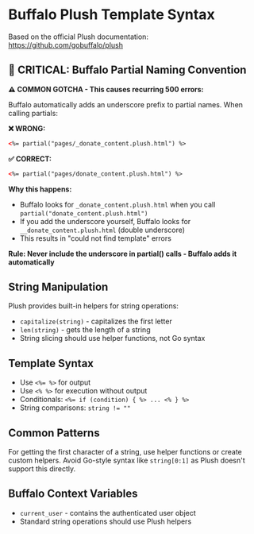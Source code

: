 # Buffalo Plush Template Syntax

Based on the official Plush documentation: https://github.com/gobuffalo/plush

## 🚨 CRITICAL: Buffalo Partial Naming Convention

**⚠️ COMMON GOTCHA - This causes recurring 500 errors:**

Buffalo automatically adds an underscore prefix to partial names. When calling partials:

**❌ WRONG:**
```html
<%= partial("pages/_donate_content.plush.html") %>
```

**✅ CORRECT:**
```html
<%= partial("pages/donate_content.plush.html") %>
```

**Why this happens:**
- Buffalo looks for `_donate_content.plush.html` when you call `partial("donate_content.plush.html")`
- If you add the underscore yourself, Buffalo looks for `__donate_content.plush.html` (double underscore)
- This results in "could not find template" errors

**Rule: Never include the underscore in partial() calls - Buffalo adds it automatically**

## String Manipulation

Plush provides built-in helpers for string operations:

- `capitalize(string)` - capitalizes the first letter
- `len(string)` - gets the length of a string
- String slicing should use helper functions, not Go syntax

## Template Syntax

- Use `<%= %>` for output
- Use `<% %>` for execution without output
- Conditionals: `<%= if (condition) { %> ... <% } %>`
- String comparisons: `string != ""`

## Common Patterns

For getting the first character of a string, use helper functions or create custom helpers.
Avoid Go-style syntax like `string[0:1]` as Plush doesn't support this directly.

## Buffalo Context Variables

- `current_user` - contains the authenticated user object
- Standard string operations should use Plush helpers